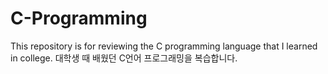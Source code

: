 # C-Programming
This repository is for reviewing the C programming language that I learned in college.
대학생 때 배웠던 C언어 프로그래밍을 복습합니다.
